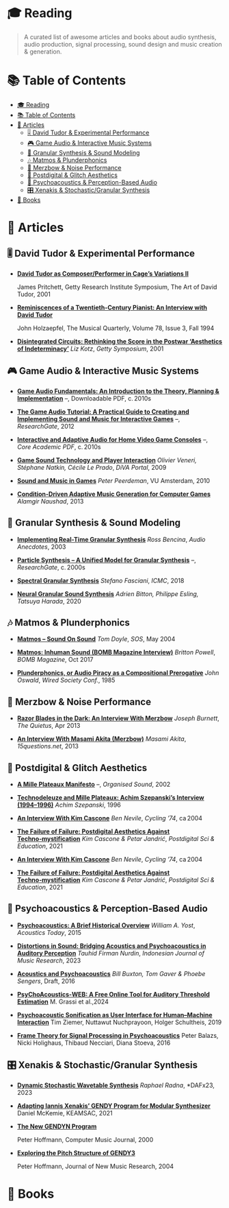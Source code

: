 # 🎓 Reading

> A curated list of awesome articles and books about audio synthesis, audio production, signal processing, sound design and music creation & generation.

# 📚 Table of Contents
- [🎓 Reading](#-reading)
- [📚 Table of Contents](#-table-of-contents)
- [📑 Articles](#-articles)
  - [🎚️ David Tudor \& Experimental Performance](#️-david-tudor--experimental-performance)
  - [🎮 Game Audio \& Interactive Music Systems](#-game-audio--interactive-music-systems)
  - [🌾 Granular Synthesis \& Sound Modeling](#-granular-synthesis--sound-modeling)
  - [🎶 Matmos \& Plunderphonics](#-matmos--plunderphonics)
  - [🎵 Merzbow \& Noise Performance](#-merzbow--noise-performance)
  - [🧠 Postdigital \& Glitch Aesthetics](#-postdigital--glitch-aesthetics)
  - [🎼 Psychoacoustics \& Perception-Based Audio](#-psychoacoustics--perception-based-audio)
  - [🎛️ Xenakis \& Stochastic/Granular Synthesis](#️-xenakis--stochasticgranular-synthesis)
- [📖 Books](#-books)

# 📑 Articles

## 🎚️ David Tudor & Experimental Performance

- **[David Tudor as Composer/Performer in Cage’s Variations II](https://www.getty.edu/research/exhibitions_events/events/david_tudor_symposium/pdf/pritchett.pdf)**
  
  James Pritchett, Getty Research Institute Symposium, The Art of David Tudor, 2001

- **[Reminiscences of a Twentieth-Century Pianist: An Interview with David Tudor](https://academic.oup.com/mq/article-pdf/78/3/626/9904405/626.pdf)**
  
  John Holzaepfel, The Musical Quarterly, Volume 78, Issue 3, Fall 1994

- **[Disintegrated Circuits: Rethinking the Score in the Postwar ‘Aesthetics of Indeterminacy’](https://faculty.ucr.edu/~ewkotz/texts/kotz-2001-Tudor.pdf)**
  *Liz Kotz*, *Getty Symposium*, 2001  

## 🎮 Game Audio & Interactive Music Systems

- **[Game Audio Fundamentals: An Introduction to the Theory, Planning & Implementation](https://dl.avanalyse.com/books/Game%20Audio%20Fundamentals.pdf)**
  *–*, Downloadable PDF, c. 2010s  

- **[The Game Audio Tutorial: A Practical Guide to Creating and Implementing Sound and Music for Interactive Games](https://www.researchgate.net/publication/348864921_The_Game_Audio_Tutorial_A_Practical_Guide_to_Creating_and_Implementing_Sound_and_Music_for_Interactive_Games)**
  *–*, *ResearchGate*, 2012  

- **[Interactive and Adaptive Audio for Home Video Game Consoles](https://core.ac.uk/download/pdf/56372709.pdf)**
  *–*, *Core Academic PDF*, c. 2010s  

- **[Game Sound Technology and Player Interaction](https://www.diva-portal.org/smash/get/diva2%3A1042849/FULLTEXT01.pdf)**
  *Olivier Veneri, Stéphane Natkin, Cécile Le Prado*, *DiVA Portal*, 2009  

- **[Sound and Music in Games](https://peterpeerdeman.nl/vu/ls/peerdeman_sound_and_music_in_games.pdf)**
  *Peter Peerdeman*, VU Amsterdam, 2010  

- **[Condition-Driven Adaptive Music Generation for Computer Games](https://arxiv.org/abs/1306.1746)**
  *Alamgir Naushad*, 2013  

## 🌾 Granular Synthesis & Sound Modeling

- **[Implementing Real-Time Granular Synthesis](https://www.rossbencina.com/static/code/granular-synthesis/BencinaAudioAnecdotes310801.pdf)**
  *Ross Bencina*, *Audio Anecdotes*, 2003  

- **[Particle Synthesis – A Unified Model for Granular Synthesis](https://www.researchgate.net/publication/228935638_Particle_synthesis-a_unified_model_for_granular_synthesis)**
  *–*, *ResearchGate*, c. 2000s  

- **[Spectral Granular Synthesis](https://quod.lib.umich.edu/cgi/p/pod/dod-idx/spectral-granular-synthesis.pdf?c=icmc%3Bidno%3Dbbp2372.2018.019%3Bformat%3Dpdf)**
  *Stefano Fasciani*, *ICMC*, 2018  

- **[Neural Granular Sound Synthesis](https://arxiv.org/abs/2008.01393)**
  *Adrien Bitton, Philippe Esling, Tatsuya Harada*, 2020  

## 🎶 Matmos & Plunderphonics

- **[Matmos – Sound On Sound](https://www.soundonsound.com/people/matmos)**
  *Tom Doyle*, *SOS*, May 2004  

- **[Matmos: Inhuman Sound (BOMB Magazine Interview)](https://bombmagazine.org/articles/2017/10/25/inhuman-sound-an-interview-with-matmos/)**
  *Britton Powell*, *BOMB Magazine*, Oct 2017  
  
- **[Plunderphonics, or Audio Piracy as a Compositional Prerogative](https://s3.amazonaws.com/files.commons.gc.cuny.edu/wp-content/blogs.dir/3000/files/2017/01/Plunderphonics.pdf)**
  *John Oswald*, *Wired Society Conf.*, 1985  

## 🎵 Merzbow & Noise Performance  

- **[Razor Blades in the Dark: An Interview With Merzbow](https://thequietus.com/interviews/merzbow-interview/)**
  *Joseph Burnett*, *The Quietus*, Apr 2013  

- **[An Interview With Masami Akita (Merzbow)](https://15questions.net/interview/merzbow-about-improvisation/)**
  *Masami Akita*, *15questions.net*, 2013  

## 🧠 Postdigital & Glitch Aesthetics

- **[A Mille Plateaux Manifesto](https://www.cambridge.org/core/journals/organised-sound/article/mille-plateaux-manifesto/053421BDC3C5D8170BFC284D9248D388)**
  *–*, *Organised Sound*, 2002  

- **[Technodeleuze and Mille Plateaux: Achim Szepanski’s Interview (1994–1996)](https://onscenes.weebly.com/music/technodeleuze-and-mille-plateaux-achim-szepanskis-interview-1994-1996)**
  *Achim Szepanski*, 1996  

- **[An Interview With Kim Cascone](https://cycling74.com/articles/an-interview-with-kim-cascone)**
  *Ben Nevile*, *Cycling ’74*, ca 2004  

- **[The Failure of Failure: Postdigital Aesthetics Against Techno‑mystification](https://www.researchgate.net/publication/348561456_The_Failure_of_Failure_Postdigital_Aesthetics_Against_Techno-mystification)**
  *Kim Cascone & Petar Jandrić*, *Postdigital Sci & Education*, 2021  

- **[An Interview With Kim Cascone](https://cycling74.com/articles/an-interview-with-kim-cascone)**
  *Ben Nevile*, *Cycling ’74*, ca 2004  

- **[The Failure of Failure: Postdigital Aesthetics Against Techno‑mystification](https://www.researchgate.net/publication/348561456_The_Failure_of_Failure_Postdigital_Aesthetics_Against_Techno-mystification)**
  *Kim Cascone & Petar Jandrić*, *Postdigital Sci & Education*, 2021  

## 🎼 Psychoacoustics & Perception-Based Audio

- **[Psychoacoustics: A Brief Historical Overview](https://acousticstoday.org/wp-content/uploads/2015/08/Psychoacoustics-A-Brief-Historical-Overview.pdf)**
  *William A. Yost*, *Acoustics Today*, 2015  

- **[Distortions in Sound: Bridging Acoustics and Psychoacoustics in Auditory Perception](https://www.researchgate.net/publication/382291227_Distortions_in_sound_Bridging_acoustics_and_psychoacoustics_in_auditory_perception)**
  *Tauhid Firman Nurdin*, *Indonesian Journal of Music Research*, 2023  

- **[Acoustics and Psychoacoustics](https://www.billbuxton.com/AudioUI02acoustics.pdf)**
  *Bill Buxton, Tom Gaver & Phoebe Sengers*, Draft, 2016  

- **[PsyChoAcoustics‑WEB: A Free Online Tool for Auditory Threshold Estimation](https://www.researchgate.net/publication/380372801_PSYCHOACOUSTICS-WEB_A_free_online_tool_for_the_estimation_of_auditory_thresholds)**
  M. Grassi et al.,2024  

- **[Psychoacoustic Sonification as User Interface for Human–Machine Interaction](https://arxiv.org/abs/1912.08609)**
  Tim Ziemer, Nuttawut Nuchprayoon, Holger Schultheis, 2019  

- **[Frame Theory for Signal Processing in Psychoacoustics](https://arxiv.org/abs/1611.00966)**
  Peter Balazs, Nicki Holighaus, Thibaud Necciari, Diana Stoeva, 2016  

## 🎛️ Xenakis & Stochastic/Granular Synthesis

- **[Dynamic Stochastic Wavetable Synthesis](https://www.dafx.de/paper-archive/2023/DAFx23_paper_74.pdf)**
  *Raphael Radna*, *DAFx23, 2023  

- **[Adapting Iannis Xenakis’ GENDY Program for Modular Synthesizer](https://www.danielmckemie.com/images/DMcKemie_KEAMS2021.pdf)**
  Daniel McKemie, KEAMSAC, 2021  

- **[The New GENDYN Program](https://direct.mit.edu/comj/article-pdf/24/2/31/1848970/014892600559290.pdf)**
  
  Peter Hoffmann, Computer Music Journal, 2000  

- **[Exploring the Pitch Structure of GENDY3](https://rohandrape.net/ut/rttcc-text/Hoffmann2004a.pdf)**
  
  Peter Hoffmann, Journal of New Music Research, 2004  

# 📖 Books
